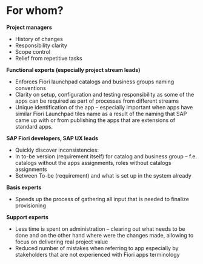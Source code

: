 # For whom?

**Project managers**

- History of changes
- Responsibility clarity
- Scope control
- Relief from repetitive tasks

**Functional experts (especially project stream leads)**

- Enforces Fiori launchpad catalogs and business groups naming conventions
- Clarity on setup, configuration and testing responsibility as some of the apps can be required as part of processes from different streams
- Unique identification of the app – especially important when apps have similar Fiori Launchpad tiles name as a result of the naming that SAP came up with or from publishing the apps that are extensions of standard apps.

**SAP Fiori developers, SAP UX leads**

- Quickly discover inconsistencies:
- In to-be version (requirement itself) for catalog and business group – f.e. catalogs without the apps assignments, roles without catalogs assignments
- Between To-be (requirement) and what is set up in the system already

**Basis experts**

- Speeds up the process of gathering all input that is needed to finalize provisioning

**Support experts**

- Less time is spent on administration – clearing out what needs to be done and on the other hand where were the changes made, allowing to focus on delivering real project value
- Reduced number of mistakes when referring to app especially by stakeholders that are not experienced with Fiori apps terminology


